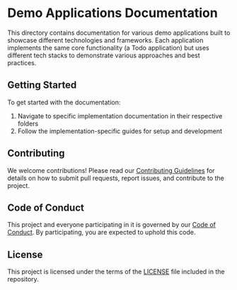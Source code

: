 # Demo Applications Documentation

This directory contains documentation for various demo applications built to showcase different technologies and frameworks. Each application implements the same core functionality (a Todo application) but uses different tech stacks to demonstrate various approaches and best practices.

## Getting Started

To get started with the documentation:
1. Navigate to specific implementation documentation in their respective folders
2. Follow the implementation-specific guides for setup and development

## Contributing

We welcome contributions! Please read our [Contributing Guidelines](../CONTRIBUTING.md) for details on how to submit pull requests, report issues, and contribute to the project.

## Code of Conduct

This project and everyone participating in it is governed by our [Code of Conduct](../CODE_OF_CONDUCT.md). By participating, you are expected to uphold this code.

## License

This project is licensed under the terms of the [LICENSE](../LICENSE) file included in the repository.